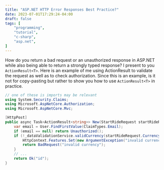 ```yaml
---
title: "ASP.NET HTTP Error Responses Best Practice?"
date: 2023-07-01T17:29:24-04:00
draft: false
tags: [
    "programming",
    "tutorial",
    "c-sharp",
    "asp.net",
]
---
```


How do you return a bad request or an unauthorized response in ASP.NET while also being
able to return a strongly typed response? I present to you `ActionResult<T>`. Here
is an example of me using ActionResult to validate the request as well as to check authorization.
Since this is an example, is it not for copy-pasting but rather to show you how to use `ActionResult<T>` in practice.

```cs
// one of these is imports may be relevant
using System.Security.Claims;
using Microsoft.AspNetCore.Authorization;
using Microsoft.AspNetCore.Mvc;

[HttpPost]
public async Task<ActionResult<string>> New(StartRideRequest startRideRequest) {
    var email = User.FindFirstValue(ClaimTypes.Email);
    if (email == null) return Unauthorized();
    if (!_dataValidationService.validCurrency(startRideRequest.Currency)) {
        HttpContext.Features.Set(new ArgumentException("invalid currency"));
        return BadRequest("invalid currency");
    }
    // ...
    return Ok("id");
}
```
